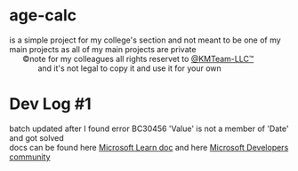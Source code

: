 # age-calc
is a simple project for my college's section and not meant to be one of my main projects as all of my main projects are private <br>
&nbsp;&nbsp;&nbsp;&nbsp;&nbsp;&nbsp;&#169;note for my colleagues all rights reservet to <a href="https://github.com/KMTeam-LLC">@KMTeam-LLC&#8482;</a><br>
&nbsp;&nbsp;&nbsp;&nbsp;&nbsp;&nbsp;&nbsp;&nbsp;&nbsp;&nbsp;&nbsp;&nbsp; and it's not legal to copy it and use it for your own

# Dev Log #1
batch updated after I found error BC30456	'Value' is not a member of 'Date'
and got solved <br>
docs can be found here <a href="https://learn.microsoft.com/en-us/dotnet/visual-basic/misc/bc30456">Microsoft Learn doc</a> and here <a href="https://social.msdn.microsoft.com/Forums/en-US/b29bc7c6-2ab5-45f8-9a47-292a708834f6/bc30456-theme-is-not-a-member-of-aspdefaultaspx?forum=aspwebforms">Microsoft Developers community</a>
